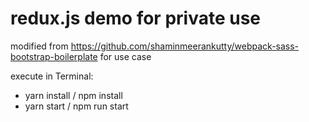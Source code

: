# redux.js demo for private use

modified from https://github.com/shaminmeerankutty/webpack-sass-bootstrap-boilerplate for use case

execute in Terminal:
* yarn install / npm install
* yarn start / npm run start